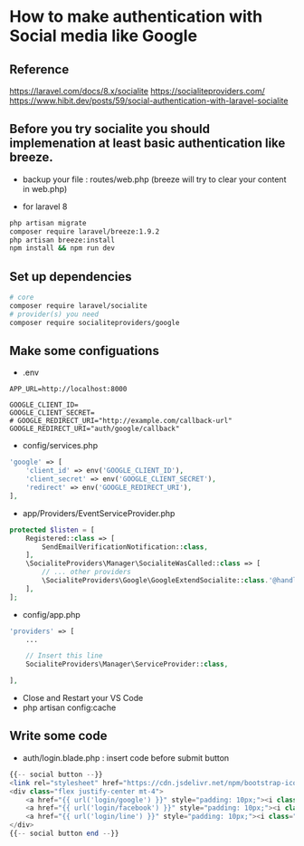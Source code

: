 # How to make authentication with Social media like Google

## Reference
https://laravel.com/docs/8.x/socialite
https://socialiteproviders.com/
https://www.hibit.dev/posts/59/social-authentication-with-laravel-socialite

## Before you try socialite you should implemenation at least basic authentication like breeze.

- backup your file : routes/web.php (breeze will try to clear your content in web.php)

- for laravel 8
```bash
php artisan migrate
composer require laravel/breeze:1.9.2
php artisan breeze:install
npm install && npm run dev
```

## Set up dependencies

```bash
# core
composer require laravel/socialite
# provider(s) you need
composer require socialiteproviders/google
```

## Make some configuations

- .env

```env
APP_URL=http://localhost:8000

GOOGLE_CLIENT_ID=
GOOGLE_CLIENT_SECRET=
# GOOGLE_REDIRECT_URI="http://example.com/callback-url"
GOOGLE_REDIRECT_URI="auth/google/callback"
```

- config/services.php

```php
'google' => [
    'client_id' => env('GOOGLE_CLIENT_ID'),
    'client_secret' => env('GOOGLE_CLIENT_SECRET'),
    'redirect' => env('GOOGLE_REDIRECT_URI'),
],
```

- app/Providers/EventServiceProvider.php
```php
protected $listen = [
    Registered::class => [
        SendEmailVerificationNotification::class,
    ],
    \SocialiteProviders\Manager\SocialiteWasCalled::class => [
        // ... other providers
        \SocialiteProviders\Google\GoogleExtendSocialite::class.'@handle',
    ],
];

```
- config/app.php

```php
'providers' => [
    ...

    // Insert this line 
    SocialiteProviders\Manager\ServiceProvider::class,

],
```

- Close and Restart your VS Code
- php artisan config:cache

## Write some code

- auth/login.blade.php : insert code before submit button

```php
{{-- social button --}}
<link rel="stylesheet" href="https://cdn.jsdelivr.net/npm/bootstrap-icons@1.10.5/font/bootstrap-icons.css">
<div class="flex justify-center mt-4">
    <a href="{{ url('login/google') }}" style="padding: 10px;"><i class="bi bi-google"></i></a>
    <a href="{{ url('login/facebook') }}" style="padding: 10px;"><i class="bi bi-facebook"></i></a>
    <a href="{{ url('login/line') }}" style="padding: 10px;"><i class="bi bi-line"></i></a>
</div>
{{-- social button end --}}
```
    

